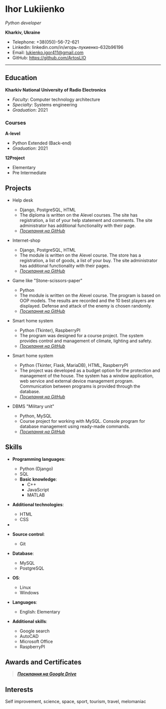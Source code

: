 Ihor Lukiienko
==============
_Python developer_

__Kharkiv, Ukraine__

- Telephone: +38(050)-56-72-621
- Linkedin: linkedin.com/in/игорь-лукиенко-632b96196
- Email: lukienko.igor411@gmail.com
- GitHub: https://github.com/ArtosLIO

***

## Education

__Kharkiv National University of Radio Electronics__
- _Faculty_: Computer technology architecture 
- _Specialty_: Systems engineering
- _Graduation_: 2021 

### Courses

__A-level__
- Python Extended (Back-end)
- _Graduation_: 2021

__12Project__
- Elementary
- Pre Intermediate

## Projects

- Help desk
	- Django, PostgreSQL, HTML
	- The diploma is written on the Alevel courses. The site has registration, a list of your help statement and comments. The site administrator has additional functionality with their page.
	- [_Посилання на GitHub_][diplomalevel]

- Internet-shop
	- Django, PostgreSQL, HTML
	- The module is written on the Alevel course. The store has a registration, a list of goods, a list of your buy. The site administrator has additional functionality with their pages.
	- [_Посилання на GitHub_][moduldjango]

- Game like "Stone-scissors-paper"
	- Python
	- The module is written on the Alevel course. The program is based on OOP models. The results are recorded and the 10 best players are displayed. Defense and attack of the enemy is chosen randomly. 
	- [_Посилання на GitHub_][game] 

- Smart home system
	- Python (Tkinter), RaspberryPI
	- The program was designed for a course project. The system provides control and management of climate, lighting and safety.
	- [_Посилання на GitHub_][smarthome1]

- Smart home system
	- Python (Tkinter, Flask, MariaDB), HTML, RaspberryPI
	- The project was developed as a budget option for the protection and management of the house. The system has a window application, web service and external device management program. Communication between programs is provided through the database. 
	- [_Посилання на GitHub_][smarthome2]

- DBMS "Military unit"
	- Python, MySQL
	- Course project for working with MySQL. Console program for database management using ready-made commands.
	- [_Посилання на GitHub_][militaryplace]

## Skills

- __Programming languages__: 
	- Python (Django)
	- SQL
	- __Basic knowledge__: 
		- C++
		- JavaScript
		- MATLAB

- __Additional technologies__:
	- HTML
	- CSS

-

- __Source control__:
	- Git

- __Database__:
	- MySQL
	- PostgreSQL

- __OS__:
	- Linux
	- Windows

- __Languages__:
	- English: Elementary

- __Additional skills__: 
	- Google search
	- AutoCAD
	- Microsoft Office
	- RaspberryPI

## Awards and Certificates

> [___Посилання на Google Drive___][GoogleDrive]

## Interests

Self improvement, science, space, sport, tourism, travel, melomaniac 



[diplomalevel]: https://github.com/ArtosLIO/HelpStatement
[moduldjango]: https://github.com/ArtosLIO/DjangoModul
[game]: https://github.com/ArtosLIO/OOP_Modul
[smarthome1]: https://github.com/ArtosLIO/SmartHomeK/blob/master/_SystemSmartHome.py
[smarthome2]: https://github.com/ArtosLIO/SmartHomeBigProject
[militaryplace]: https://github.com/ArtosLIO/DBMS_Kursuch

[GoogleDrive]: https://drive.google.com/drive/folders/1poCfCN2OOaUpr7qpd1UuvnZolTnB488P?usp=sharing